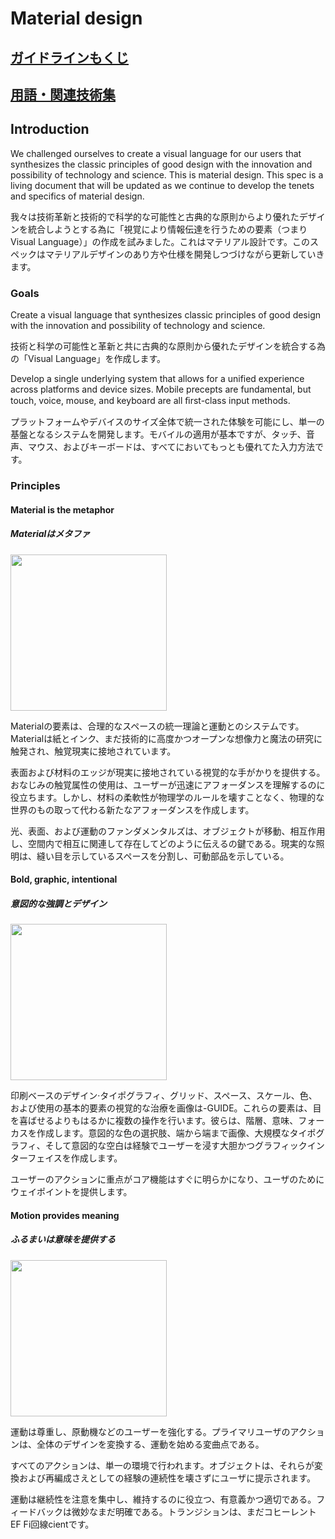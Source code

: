 # Material design

## [ガイドラインもくじ](https://github.com/albatrosary/material-design-jp/blob/master/Contents.md)

## [用語・関連技術集](https://github.com/albatrosary/material-design-jp/blob/master/Glossary.md)

## Introduction

We challenged ourselves to create a visual language for our users that synthesizes the classic principles of good design with the innovation and possibility of technology and science. This is material design. This spec is a living document that will be updated as we continue to develop the tenets and specifics of material design.

我々は技術革新と技術的で科学的な可能性と古典的な原則からより優れたデザインを統合しようとする為に「視覚により情報伝達を行うための要素（つまりVisual Language）」の作成を試みました。これはマテリアル設計です。このスペックはマテリアルデザインのあり方や仕様を開発しつづけながら更新していきます。

### Goals

Create a visual language that synthesizes classic principles of good design with the innovation and possibility of technology and science.

技術と科学の可能性と革新と共に古典的な原則から優れたデザインを統合する為の「Visual Language」を作成します。

Develop a single underlying system that allows for a unified experience across platforms and device sizes. Mobile precepts are fundamental, but touch, voice, mouse, and keyboard are all ﬁrst-class input methods.

プラットフォームやデバイスのサイズ全体で統一された体験を可能にし、単一の基盤となるシステムを開発します。モバイルの適用が基本ですが、タッチ、音声、マウス、およびキーボードは、すべてにおいてもっとも優れてた入力方法です。

### Principles

#### Material is the metaphor

#####  Materialはメタファ

<img src="http://material-design.storage.googleapis.com/publish/v_1/quantumexternal/0Bx4BSt6jniD7VG9DQVluOFJ4Tnc/materialdesign_principles_metaphor.png" height="250">

Materialの要素は、合理的なスペースの統一理論と運動とのシステムです。Materialは紙とインク、まだ技術的に高度かつオープンな想像力と魔法の研究に触発され、触覚現実に接地されています。

表面および材料のエッジが現実に接地されている視覚的な手がかりを提供する。おなじみの触覚属性の使用は、ユーザーが迅速にアフォーダンスを理解するのに役立ちます。しかし、材料の柔軟性が物理学のルールを壊すことなく、物理的な世界のもの取って代わる新たなアフォーダンスを作成します。

光、表面、および運動のファンダメンタルズは、オブジェクトが移動、相互作用し、空間内で相互に関連して存在してどのように伝えるの鍵である。現実的な照明は、縫い目を示しているスペースを分割し、可動部品を示している。

#### Bold, graphic, intentional

##### 意図的な強調とデザイン

<img src="http://material-design.storage.googleapis.com/publish/v_1/quantumexternal/0Bx4BSt6jniD7NndTQW9VZTlZV2s/materialdesign_principles_bold.png" height="250">

印刷ベースのデザイン·タイポグラフィ、グリッド、スペース、スケール、色、および使用の基本的要素の視覚的な治療を画像は-GUIDE。これらの要素は、目を喜ばせるよりもはるかに複数の操作を行います。彼らは、階層、意味、フォーカスを作成します。意図的な色の選択肢、端から端まで画像、大規模なタイポグラフィ、そして意図的な空白は経験でユーザーを浸す大胆かつグラフィックインターフェイスを作成します。

ユーザーのアクションに重点がコア機能はすぐに明らかになり、ユーザのためにウェイポイントを提供します。

#### Motion provides meaning

##### ふるまいは意味を提供する

<img src="http://material-design.storage.googleapis.com/publish/v_1/quantumexternal/0Bx4BSt6jniD7dkRYelJkeklqWFU/materialdesign_principles_motion.png" height="250">

運動は尊重し、原動機などのユーザーを強化する。プライマリユーザのアクションは、全体のデザインを変換する、運動を始める変曲点である。

すべてのアクションは、単一の環境で行われます。オブジェクトは、それらが変換および再編成さえとしての経験の連続性を壊さずにユーザに提示されます。

運動は継続性を注意を集中し、維持するのに役立つ、有意義かつ適切である。フィードバックは微妙なまだ明確である。トランジションは、まだコヒーレントEF Fi回線cientです。
